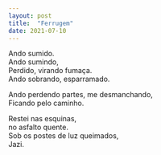 ```yaml
---
layout: post
title:  "Ferrugem"
date: 2021-07-10
---
```


Ando sumido. \
Ando sumindo, \
Perdido, virando fumaça. \
Ando sobrando, esparramado.

<!--more-->

Ando perdendo partes, me desmanchando, \
Ficando pelo caminho. 

Restei nas esquinas, \
no asfalto quente. \
Sob os postes de luz queimados, \
Jazi.